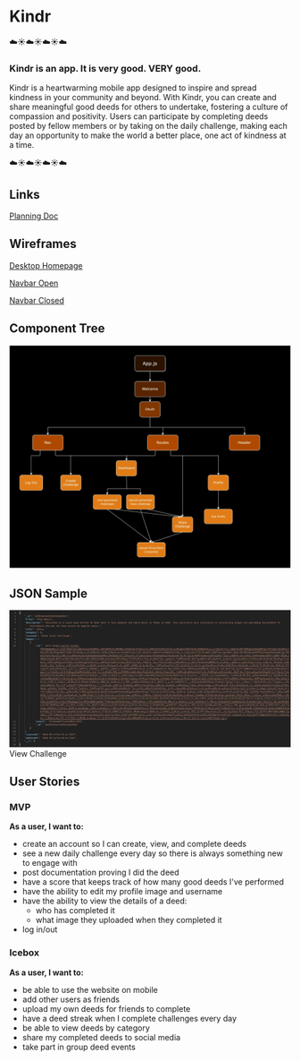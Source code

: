 # Kindr
☁️☀️☁️☀️☁️☀️☁️
### Kindr is an app. It is very good. VERY good.
Kindr is a heartwarming mobile app designed to inspire and spread kindness in your community and beyond. With Kindr, you can create and share meaningful good deeds for others to undertake, fostering a culture of compassion and positivity. Users can participate by completing deeds posted by fellow members or by taking on the daily challenge, making each day an opportunity to make the world a better place, one act of kindness at a time.

☁️☀️☁️☀️☁️☀️☁️
## Links
[Planning Doc](https://docs.google.com/spreadsheets/d/1kXggdpVkpJB4srXLQ7oCzz-bO5aigSFOcm3LXgskZB4/edit?usp=sharing)
## Wireframes
[Desktop Homepage](wireframes/desktop-welcomepage.jpg)

[Navbar Open](wireframes/mobile-sidebar-open.jpg)

[Navbar Closed](wireframes/userpage.jpg)


## Component Tree
![Component Tree](Planning-Doc/Component-Hierarchy.jpg)

## JSON Sample
![JSON Sample](Planning-Doc/JSON.jpg)
View Challenge

## User Stories
### MVP
**As a user, I want to:**
- create an account so I can create, view, and complete deeds
- see a new daily challenge every day so there is always something new to engage with
- post documentation proving I did the deed
- have a score that keeps track of how many good deeds I've performed
- have the ability to edit my profile image and username
- have the ability to view the details of a deed:
    - who has completed it
    - what image they uploaded when they completed it
- log in/out
### Icebox
**As a user, I want to:**
- be able to use the website on mobile
- add other users as friends
- upload my own deeds for friends to complete
- have a deed streak when I complete challenges every day
- be able to view deeds by category
- share my completed deeds to social media
- take part in group deed events